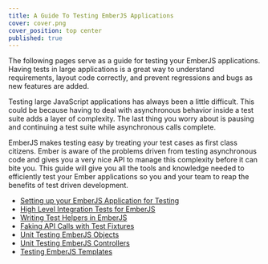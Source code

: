 ```yaml
---
title: A Guide To Testing EmberJS Applications
cover: cover.png
cover_position: top center
published: true
---
```


The following pages serve as a guide for testing your EmberJS
applications. Having tests in large applications is a great way to
understand requirements, layout code correctly, and prevent regressions
and bugs as new features are added.

Testing large JavaScript applications has always been a little
difficult. This could be because having to deal with asynchronous behavior
inside a test suite adds a layer of complexity. The last thing you worry
about is pausing and continuing a test suite while asynchronous calls
complete.

EmberJS makes testing easy by treating your test cases as first
class citizens. Ember is aware of the problems driven from testing
asynchronous code and gives you a very nice API to manage this
complexity before it can bite you. This guide will give you all the
tools and knowledge needed to efficiently test your Ember applications
so you and your team to reap the benefits of test driven development.

* [Setting up your EmberJS Application for Testing](/blog/emberjs-testing-setup)
* [High Level Integration Tests for EmberJS](/blog/emberjs-integration-testing)
* [Writing Test Helpers in EmberJS](/blog/emberjs-test-helpers)
* [Faking API Calls with Test Fixtures](/blog/emberjs-test-fixtures)
* [Unit Testing EmberJS Objects](/blog/emberjs-unit-testing)
* [Unit Testing EmberJS Controllers](/blog/testing-emberjs-controllers)
* [Testing EmberJS Templates](/blog/emberjs-testing-templates)
